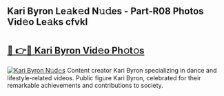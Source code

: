 ## Kari Byron Le𝚊k𝚎d N𝚞𝚍es - Part-R08 Photos Vid𝚎o Le𝚊ks cfvkl

# <h2><a href="http://fbdtma.evod.top/?m=Kari+Byron">🔗 👉🔴 Kari Byron Vid𝚎o Ph𝚘t𝚘s</a></h2>

[![Kari Byron N𝚞d𝚎s](https://i.imgur.com/8V9OHl7.gif)](http://fbdtma.evod.top/?m=Kari+Byron)
Content creator Kari Byron specializing in dance and lifestyle-related videos. Public figure Kari Byron, celebrated for their remarkable achievements and contributions to society. 
